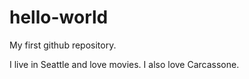 # hello-world
My first github repository.

I live in Seattle and love movies. I also love Carcassone.
